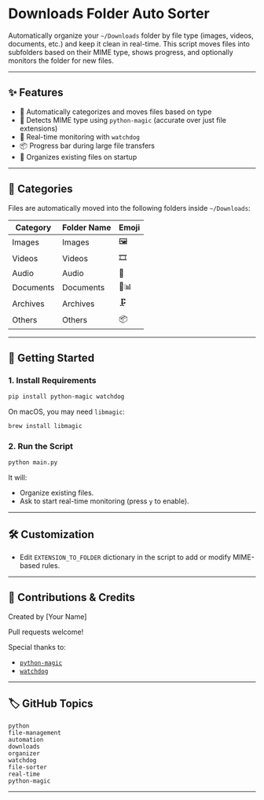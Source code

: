 # Downloads Folder Auto Sorter

Automatically organize your `~/Downloads` folder by file type (images, videos, documents, etc.) and keep it clean in real-time. This script moves files into subfolders based on their MIME type, shows progress, and optionally monitors the folder for new files.

---

## ✨ Features

* 📂 Automatically categorizes and moves files based on type
* 🎯 Detects MIME type using `python-magic` (accurate over just file extensions)
* 🔄 Real-time monitoring with `watchdog`
* 📦 Progress bar during large file transfers
* 📜 Organizes existing files on startup

---

## 📁 Categories

Files are automatically moved into the following folders inside `~/Downloads`:

| Category  | Folder Name | Emoji |
| --------- | ----------- | ----- |
| Images    | Images      | 🖼️   |
| Videos    | Videos      | 🎞️   |
| Audio     | Audio       | 🎵    |
| Documents | Documents   | 📄📊  |
| Archives  | Archives    | 🗜️   |
| Others    | Others      | 📦    |

---

## 🚀 Getting Started

### 1. Install Requirements

```bash
pip install python-magic watchdog
```

On macOS, you may need `libmagic`:

```bash
brew install libmagic
```

### 2. Run the Script

```bash
python main.py
```

It will:

* Organize existing files.
* Ask to start real-time monitoring (press `y` to enable).

---

## 🛠️ Customization

* Edit `EXTENSION_TO_FOLDER` dictionary in the script to add or modify MIME-based rules.

---

## 🙌 Contributions & Credits

Created by \[Your Name]

Pull requests welcome!

Special thanks to:

* [`python-magic`](https://github.com/ahupp/python-magic)
* [`watchdog`](https://github.com/gorakhargosh/watchdog)

---

## 🏷 GitHub Topics

```
python
file-management
automation
downloads
organizer
watchdog
file-sorter
real-time
python-magic
```

---
